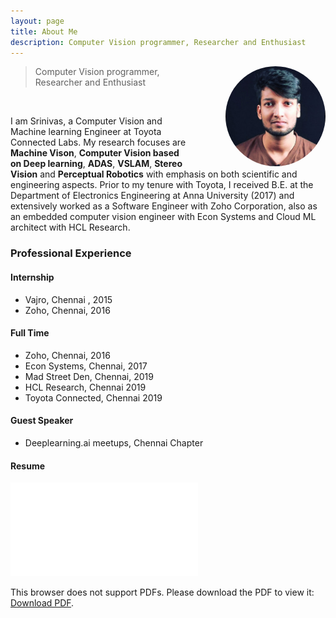 ```yaml
---
layout: page
title: About Me
description: Computer Vision programmer, Researcher and Enthusiast
---
```


<p class="full-width no-margin"><img src="/assets/images/photo.jpg" alt="LQ" style="border-radius: 100px;width:10rem;margin-left: 60px;height:10rem;" align="right"/></p>

<blockquote class="full-width"><p>Computer Vision programmer, Researcher and Enthusiast</p></blockquote>
<br>

I am Srinivas, a Computer Vision and Machine learning Engineer at Toyota Connected Labs. My research focuses are **Machine Vison**, **Computer Vision based on Deep learning**, **ADAS**, **VSLAM**, **Stereo Vision** and **Perceptual Robotics** with emphasis on both scientific and engineering aspects. Prior to my tenure with Toyota, I received B.E. at the Department of Electronics Engineering at Anna University (2017) and extensively worked as a Software Engineer with Zoho Corporation, also as an embedded computer vision engineer with Econ Systems and Cloud ML architect with HCL Research.

### Professional Experience

#### Internship
* Vajro, Chennai , 2015
* Zoho, Chennai, 2016

#### Full Time
* Zoho, Chennai, 2016
* Econ Systems, Chennai, 2017
* Mad Street Den, Chennai, 2019
* HCL Research, Chennai 2019
* Toyota Connected, Chennai 2019

#### Guest Speaker
* Deeplearning.ai meetups, Chennai Chapter

#### Resume
<object data="/assets/pdf/Vishal_Srinivas_VisualCV_Resume.pdf" type="application/pdf" width="700px" height="700px">
    <embed src="/assets/pdf/Vishal_Srinivas_VisualCV_Resume.pdf"/>
    <p>This browser does not support PDFs. Please download the PDF to view it: <a href="/assets/pdf/Vishal_Srinivas_VisualCV_Resume.pdf">Download PDF</a>.</p>
</object>
